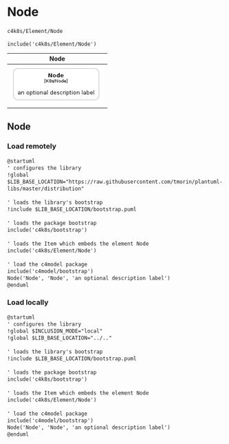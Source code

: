 # Node


```text
c4k8s/Element/Node
```

```text
include('c4k8s/Element/Node')
```



| Node |
| :---: |
| ![illustration for Node](../../c4k8s/Element/Node.Local.png) |




## Node

### Load remotely
```plantuml
@startuml
' configures the library
!global $LIB_BASE_LOCATION="https://raw.githubusercontent.com/tmorin/plantuml-libs/master/distribution"

' loads the library's bootstrap
!include $LIB_BASE_LOCATION/bootstrap.puml

' loads the package bootstrap
include('c4k8s/bootstrap')

' loads the Item which embeds the element Node
include('c4k8s/Element/Node')

' load the c4model package
include('c4model/bootstrap')
Node('Node', 'Node', 'an optional description label')
@enduml
```

### Load locally
```plantuml
@startuml
' configures the library
!global $INCLUSION_MODE="local"
!global $LIB_BASE_LOCATION="../.."

' loads the library's bootstrap
!include $LIB_BASE_LOCATION/bootstrap.puml

' loads the package bootstrap
include('c4k8s/bootstrap')

' loads the Item which embeds the element Node
include('c4k8s/Element/Node')

' load the c4model package
include('c4model/bootstrap')
Node('Node', 'Node', 'an optional description label')
@enduml
```

